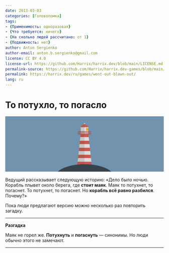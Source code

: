 ```yaml
---
date: 2013-03-03
categories: [Головоломка]
tags:
- {Применимость: одноразовая}
- {Что требуется: ничего}
- {На сколько людей рассчитано: от 1}
- {Подвижность: нет}
author: Anton Sergienko
author-email: anton.b.sergienko@gmail.com
license: CC BY 4.0
license-url: https://github.com/Harrix/harrix.dev/blob/main/LICENSE.md
permalink-source: https://github.com/Harrix/harrix.dev-games/blob/main/went-out-blown-out/went-out-blown-out.md
permalink: https://harrix.dev/ru/games/went-out-blown-out/
lang: ru
---
```


# То потухло, то погасло

![Featured image](featured-image.svg)

Ведущий рассказывает следующую историю: «Дело было ночью. Корабль плывет около берега, где **стоит маяк**. Маяк то потухнет, то погаснет. То потухнет, то погаснет. Но **корабль всё равно разбился**. Почему?»

Пока люди предлагают версию можно несколько раз повторить загадку.

---

**Разгадка** <!-- !details -->

Маяк не горел же. **Потухнуть** и **погаснуть** — синонимы. Но люди обычно этого не замечают.

---
